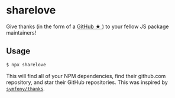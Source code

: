 # sharelove

Give thanks (in the form of a [GitHub ★ ](https://help.github.com/articles/about-stars/)) to your fellow JS package maintainers!

Usage
-------

```sh
$ npx sharelove
```

This will find all of your NPM dependencies, find their github.com repository, and star their GitHub repositories. This was inspired by [`symfony/thanks`](https://github.com/symfony/thanks).
